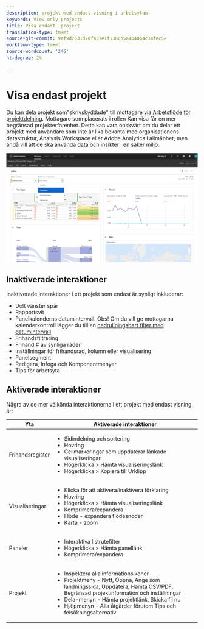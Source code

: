 ```yaml
---
description: projekt med endast visning i arbetsytan
keywords: View-only projects
title: Visa endast  projekt
translation-type: tm+mt
source-git-commit: 9af9d7331d70fa37e1f138cb5a4b4064c34fec5e
workflow-type: tm+mt
source-wordcount: '246'
ht-degree: 2%

---
```



# Visa endast  projekt

Du kan dela projekt som&quot;skrivskyddade&quot; till mottagare via [Arbetsflöde för projektdelning](/help/analysis-workspace/curate-share/share-projects.md). Mottagare som placerats i rollen Kan visa får en mer begränsad projekterfarenhet. Detta kan vara önskvärt om du delar ett projekt med användare som inte är lika bekanta med organisationens datastruktur, Analysis Workspace eller Adobe Analytics i allmänhet, men ändå vill att de ska använda data och insikter i en säker miljö.

![](assets/view-only-project.png)

## Inaktiverade interaktioner

Inaktiverade interaktioner i ett projekt som endast är synligt inkluderar:

* Dolt vänster spår
* Rapportsvit
* Panelkalenderns datumintervall. Obs! Om du vill ge mottagarna kalenderkontroll lägger du till en [nedrullningsbart filter med datumintervall](https://docs.adobe.com/content/help/en/analytics-learn/tutorials/analysis-workspace/using-panels/using-drop-down-filters.html).
* Frihandsfiltrering
* Frihand # av synliga rader
* Inställningar för frihandsrad, kolumn eller visualisering
* Panelsegment
* Redigera, Infoga och Komponentmenyer
* Tips för arbetsyta

## Aktiverade interaktioner

Några av de mer välkända interaktionerna i ett projekt med endast visning är:

| Yta | Aktiverade interaktioner |
| --- | --- |
| Frihandsregister | <ul><li>Sidindelning och sortering</li><li>Hovring</li><li>Cellmarkeringar som uppdaterar länkade visualiseringar</li><li>Högerklicka > Hämta visualiseringslänk</li><li>Högerklicka > Kopiera till Urklipp</li></ul> |
| Visualiseringar | <ul><li>Klicka för att aktivera/inaktivera förklaring</li><li>Hovring</li><li>Högerklicka > Hämta visualiseringslänk</li><li>Komprimera/expandera</li><li>Flöde - expandera flödesnoder</li><li>Karta - zoom</li></ul> |
| Paneler | <ul><li>Interaktiva listrutefilter</li><li>Högerklicka > Hämta panellänk</li><li>Komprimera/expandera</li></ul> |
| Projekt | <ul><li>Inspektera alla informationsikoner</li><li>Projektmeny - Nytt, Öppna, Ange som landningssida, Uppdatera, Hämta CSV/PDF, Begränsad projektinformation och inställningar</li><li>Dela-menyn - Hämta projektlänk, Skicka fil nu</li><li>Hjälpmenyn - Alla åtgärder förutom Tips och felsökningsalternativ</li></ul> |
